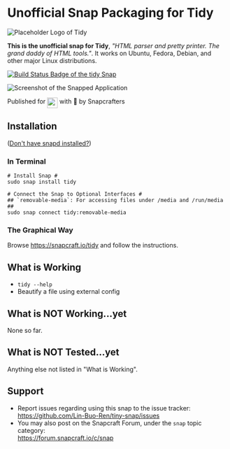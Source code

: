 # Unofficial Snap Packaging for Tidy
![Placeholder Logo of Tidy](https://cdn.rawgit.com/Lin-Buo-Ren/tidy-snap/c0b83825/snap/gui/icon.png "Placeholder Logo of Tidy")

**This is the unofficial snap for Tidy**, *"HTML parser and pretty printer.  The grand daddy of HTML tools."*. It works on Ubuntu, Fedora, Debian, and other major Linux distributions.

[![Build Status Badge of the `tidy` Snap](https://build.snapcraft.io/badge/Lin-Buo-Ren/tidy-snap.svg "Build Status of the `tidy` snap")](https://build.snapcraft.io/user/Lin-Buo-Ren/tidy-snap)

![Screenshot of the Snapped Application](https://cdn.rawgit.com/Lin-Buo-Ren/tidy-snap/c0b83825/snap/screenshots/tidy-help-heading.png "Screenshot of the Snapped Application")

Published for <img src="http://anything.codes/slack-emoji-for-techies/emoji/tux.png" align="top" width="24" /> with 💝 by Snapcrafters

## Installation
([Don't have snapd installed?](https://snapcraft.io/docs/core/install))

### In Terminal
    # Install Snap #
    sudo snap install tidy
    
    # Connect the Snap to Optional Interfaces #
    ## `removable-media`: For accessing files under /media and /run/media ##
    sudo snap connect tidy:removable-media

### The Graphical Way
Browse <https://snapcraft.io/tidy> and follow the instructions.

## What is Working
* `tidy --help`
* Beautify a file using external config

## What is NOT Working...yet 
None so far.

## What is NOT Tested...yet
Anything else not listed in "What is Working".

## Support
* Report issues regarding using this snap to the issue tracker:  
  <https://github.com/Lin-Buo-Ren/tiny-snap/issues>
* You may also post on the Snapcraft Forum, under the `snap` topic category:  
  <https://forum.snapcraft.io/c/snap>
